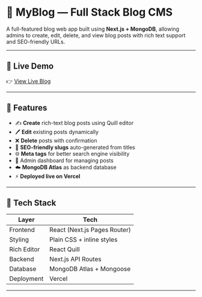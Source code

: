 # 📝 MyBlog — Full Stack Blog CMS

A full-featured blog web app built using **Next.js + MongoDB**, allowing admins to create, edit, delete, and view blog posts with rich text support and SEO-friendly URLs.

---

## 🔗 Live Demo

👉 [View Live Blog](https://blog-project-hnh8vex8c-ananya-giris-projects.vercel.app/)

---

## 🚀 Features

- ✍️ **Create** rich-text blog posts using Quill editor
- 🖊️ **Edit** existing posts dynamically
- ❌ **Delete** posts with confirmation
- 🧠 **SEO-friendly slugs** auto-generated from titles
- 🌐 **Meta tags** for better search engine visibility
- 📜 Admin dashboard for managing posts
- ☁️ **MongoDB Atlas** as backend database
- ⚡ **Deployed live on Vercel**

---

## 🧱 Tech Stack

| Layer       | Tech                       |
|-------------|----------------------------|
| Frontend    | React (Next.js Pages Router) |
| Styling     | Plain CSS + inline styles   |
| Rich Editor | React Quill                 |
| Backend     | Next.js API Routes          |
| Database    | MongoDB Atlas + Mongoose    |
| Deployment  | Vercel                      |

---



